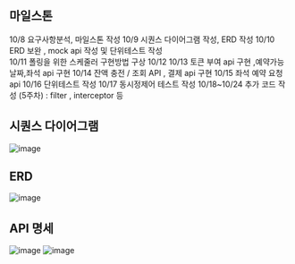 
## 마일스톤

10/8 요구사항분석, 마일스톤 작성 
10/9 시퀀스 다이어그램 작성, ERD 작성 
10/10 ERD 보완 , mock api 작성 및 단위테스트 작성  
10/11 폴링을 위한 스케줄러 구현방법 구상 
10/12 
10/13 토큰 부여 api 구현 ,예약가능날짜,좌석 api 구현 
10/14 잔액 충전 / 조회 API  , 결제 api 구현 
10/15 좌석 예약 요청 api 
10/16 단위테스트 작성
10/17 동시정제어 테스트 작성 
10/18~10/24 추가 코드 작성 (5주차) : filter , interceptor 등


## 시퀀스 다이어그램
![image](https://github.com/user-attachments/assets/9c1ed351-55bf-482d-95b4-87ecc8a5322b)


## ERD
![image](https://github.com/user-attachments/assets/cfdafcee-6e1b-4758-98ad-3b188896a48f)


## API 명세
![image](https://github.com/user-attachments/assets/e54b9229-707c-474a-b68f-5ded399fec3b)
![image](https://github.com/user-attachments/assets/fe595276-86ca-4992-a033-9c2c6a2024cc)
